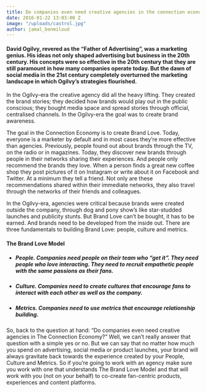 ```yaml
---
title: Do companies even need creative agencies in the connection economy?
date: 2016-01-22 13:03:00 Z
image: "/uploads/castrol.jpg"
author: jamal_benmiloud
---
```


#### David Ogilvy, revered as the “Father of Advertising”, was a marketing genius. His ideas not only shaped advertising but business in the 20th century. His concepts were so effective in the 20th century that they are still paramount in how many companies operate today. But the dawn of social media in the 21st century completely overturned the marketing landscape in which Ogilvy’s strategies flourished. 

In the Ogilvy-era the creative agency did all the heavy lifting. They created the brand stories; they decided how brands would play out in the public conscious; they bought media space and spread stories through official, centralised channels. In the Ogilvy-era the goal was to create brand awareness.

The goal in the Connection Economy is to create Brand Love. Today, everyone is a marketer by default and in most cases they’re more effective than agencies. Previously, people found out about brands through the TV, on the radio or in magazines. Today, they discover new brands through people in their networks sharing their experiences. And people only recommend the brands they love. When a person finds a great new coffee shop they post pictures of it on Instagram or write about it on Facebook and Twitter. At a minimum they tell a friend. Not only are these recommendations shared within their immediate networks, they also travel through the networks of their friends and colleagues. 

In the Ogilvy-era, agencies were critical because brands were created outside the company, through dog and pony show’s like star-studded launches and publicity stunts. But Brand Love can’t be bought, it has to be earned. And brands need to be developed from the inside out. 
There are three fundamentals to building Brand Love: people, culture and metrics. 

#### The Brand Love Model

* ##### People. Companies need people on their team who “get it”. They need people who love interacting. They need to recruit empathetic people with the same passions as their fans.

* ##### Culture. Companies need to create cultures that encourage fans to interact with each other as well as the company. 

* ##### Metrics. Companies need to use metrics that encourage relationship building. 

So, back to the question at hand: “Do companies even need creative agencies in The Connection Economy?” Well, we can’t really answer that question with a simple yes or no. But we can say that no matter how much you spend on advertising, social media or product launches, your brand will always gravitate back towards the experience created by your People, Culture and Metrics. So if you’re going to work with an agency make sure you work with one that understands The Brand Love Model and that will work with you (not on your behalf) to co-create fan-centric products, experiences and content platforms.